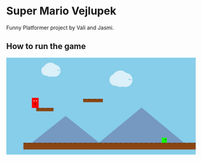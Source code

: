 # Super Mario Vejlupek 

Funny Platformer project by Vali and Jasmi.

## How to run the game



![Game](Game.jpg)
